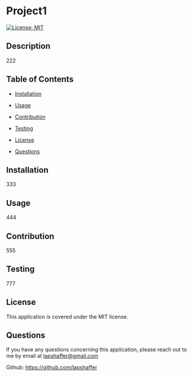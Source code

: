 # Project1 
 
[![License: MIT](https://img.shields.io/badge/License-MIT-yellow.svg)](https://opensource.org/licenses/MIT) 
 

## Description 

222 
 

## Table of Contents 

- [Installation](#installation) 

- [Usage](#usage) 

- [Contribution](#contribution) 

- [Testing](#testing) 

- [License](#license) 

- [Questions](#questions) 
 

## Installation 

333 
 

## Usage 

444 
 

## Contribution 

555 
 

## Testing 

777 
 

## License 

This application is covered under the MIT license. 
 

## Questions 

If you have any questions concerning this application, please reach out to me by email at lapshaffer@gmail.com 

Github: https://github.com/lapshaffer 
